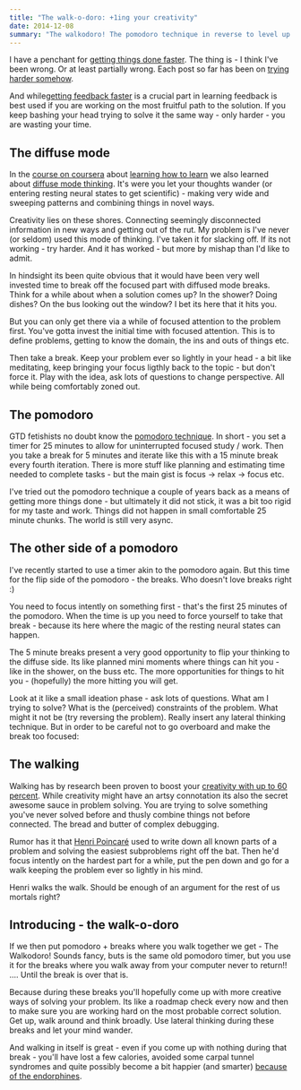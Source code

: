```yaml
---
title: "The walk-o-doro: +1ing your creativity"
date: 2014-12-08
summary: "The walkodoro! The pomodoro technique in reverse to level up your creative thinking"
---
```


I have a penchant for [getting things done faster](http://www.catchmecode.com/2013/12/get-it-right.html). The thing is - I think I've been wrong. Or at least partially wrong. Each post so far has been on [trying harder somehow](http://www.catchmecode.com/2013/07/fast-programmers.html).

And while[getting feedback faster](http://www.catchmecode.com/2013/08/get-yourself-fast-project.html) is a crucial part in learning feedback is best used if you are working on the most fruitful path to the solution. If you keep bashing your head trying to solve it the same way - only harder - you are wasting your time.

## The diffuse mode
In the [course on coursera](http://www.catchmecode.com/2014/10/do-only-punks-chunk.html) about [learning how to learn](https://class.coursera.org/learning-002) we also learned about [diffuse mode thinking](http://www.sciencefriday.com/blogs/09/04/2014/how-pinball-helps-explain-ways-we-think-and-learn.html?series=33). It's were you let your thoughts wander (or entering resting neural states to get scientific) - making very wide and sweeping patterns and combining things in novel ways.

Creativity lies on these shores. Connecting seemingly disconnected information in new ways and getting out of the rut. My problem is I've never (or seldom) used this mode of thinking. I've taken it for slacking off. If its not working - try harder. And it has worked - but more by mishap than I'd like to admit.

In hindsight its been quite obvious that it would have been very well invested time to break off the focused part with diffused mode breaks. Think for a while about when a solution comes up? In the shower? Doing dishes? On the bus looking out the window? I bet its here that it hits you.

But you can only get there via a while of focused attention to the problem first. You've gotta invest the initial time with focused attention. This is to define problems, getting to know the domain, the ins and outs of things etc.

Then take a break. Keep your problem ever so lightly in your head - a bit like meditating, keep bringing your focus ligthly back to the topic - but don't force it. Play with the idea, ask lots of questions to change perspective. All while being comfortably zoned out.

## The pomodoro
GTD fetishists no doubt know the [pomodoro technique](http://en.wikipedia.org/wiki/Pomodoro_Technique). In short - you set a timer for 25 minutes to allow for uninterrupted focused study / work. Then you take a break for 5 minutes and iterate like this with a 15 minute break every fourth iteration. There is more stuff like planning and estimating time needed to complete tasks - but the main gist is focus -> relax -> focus etc.

I've tried out the pomodoro technique a couple of years back as a means of getting more things done - but ultimately it did not stick, it was a bit too rigid for my taste and work. Things did not happen in small comfortable 25 minute chunks. The world is still very async.

## The other side of a pomodoro
I've recently started to use a timer akin to the pomodoro again. But this time for the flip side of the pomodoro - the breaks. Who doesn't love breaks right :)

You need to focus intently on something first - that's the first 25 minutes of the pomodoro. When the time is up you need to force yourself to take that break - because its here where the magic of the resting neural states can happen.

The 5 minute breaks present a very good opportunity to flip your thinking to the diffuse side. Its like planned mini moments where things can hit you - like in the shower, on the buss etc. The more opportunities for things to hit you - (hopefully) the more hitting you will get.

Look at it like a small ideation phase - ask lots of questions. What am I trying to solve? What is the (perceived) constraints of the problem. What might it not be (try reversing the problem). Really insert any lateral thinking technique. But in order to be careful not to go overboard and make the break too focused:

## The walking
Walking has by research been proven to boost your [creativity with up to 60 percent](http://news.stanford.edu/news/2014/april/walking-vs-sitting-042414.html). While creativity might have an artsy connotation its also the secret awesome sauce in problem solving. You are trying to solve something you've never solved before and thusly combine things not before connected. The bread and butter of complex debugging.

Rumor has it that [Henri Poincaré](http://en.wikipedia.org/wiki/Henri_Poincar%C3%A9) used to write down all known parts of a problem and solving the easiest subproblems right off the bat. Then he'd focus intently on the hardest part for a while, put the pen down and go for a walk keeping the problem ever so lightly in his mind.

Henri walks the walk. Should be enough of an argument for the rest of us mortals right?

## Introducing - the walk-o-doro
If we then put pomodoro + breaks where you walk together we get - The Walkodoro! Sounds fancy, buts is the same old pomodoro timer, but you use it for the breaks where you walk away from your computer never to return!! .... Until the break is over that is.

Because during these breaks you'll hopefully come up with more creative ways of solving your problem. Its like a roadmap check every now and then to make sure you are working hard on the most probable correct solution. Get up, walk around and think broadly. Use lateral thinking during these breaks and let your mind wander.

And walking in itself is great - even if you come up with nothing during that break - you'll have lost a few calories, avoided some carpal tunnel syndromes and quite possibly become a bit happier (and smarter) [because of the endorphines](http://www.huffingtonpost.com/2013/04/03/national-walking-day-stress-relief-tips_n_2992972.html).
